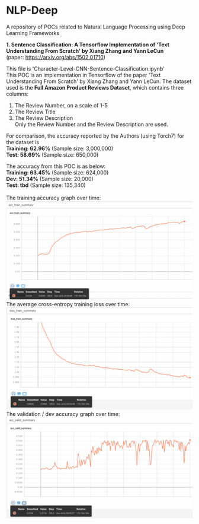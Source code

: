# NLP-Deep
A repository of POCs related to Natural Language Processing using Deep Learning Frameworks

**1. Sentence Classification: A Tensorflow Implementation of 'Text Understanding From Scratch' by Xiang Zhang and Yann LeCun** <br/>
(paper: https://arxiv.org/abs/1502.01710)

This file is 'Character-Level-CNN-Sentence-Classification.ipynb' <br />
This POC is an implementation in Tensorflow of the paper 'Text Understanding From Scratch' by Xiang Zhang and Yann LeCun.
The dataset used is the **Full Amazon Product Reviews Dataset**, which contains three columns: <br/>
1. The Review Number, on a scale of 1-5 <br/>
2. The Review Title <br/>
3. The Review Description <br/>
Only the Review Number and the Review Description are used.

For comparison, the accuracy reported by the Authors (using Torch7) for the dataset is <br />
**Training: 62.96%** (Sample size: 3,000,000) <br />
**Test: 58.69%** (Sample size: 650,000) <br />

The accuracy from this POC is as below: <br />
**Training: 63.45%** (Sample size: 624,000) <br/>
**Dev: 51.34%** (Sample size: 20,000) <br/>
**Test: tbd** (Sample size: 135,340) <br/>
<br/>
The training accuracy graph over time:
![alt text](https://github.com/nitinvwaran/NLP-Deep/blob/master/Sentence-Classification/Train_Accuracy_Tensorboard.PNG)
<br />
The average cross-entropy training loss over time:
![alt text](https://github.com/nitinvwaran/NLP-Deep/blob/master/Sentence-Classification/Cross_Entropy_Average_Loss_Tensorboard.PNG)
<br />
The validation / dev accuracy graph over time:
![alt text](https://github.com/nitinvwaran/NLP-Deep/blob/master/Sentence-Classification/Valid_Accuracy_Tensorboard.PNG)
